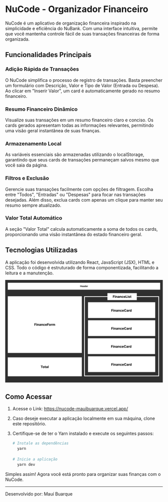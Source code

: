 # NuCode - Organizador Financeiro

NuCode é um aplicativo de organização financeira inspirado na simplicidade e eficiência do NuBank. Com uma interface intuitiva, permite que você mantenha controle fácil de suas transações financeiras de forma organizada.

## Funcionalidades Principais

### Adição Rápida de Transações
O NuCode simplifica o processo de registro de transações. Basta preencher um formulário com Descrição, Valor e Tipo de Valor (Entrada ou Despesa). Ao clicar em "Inserir Valor", um card é automaticamente gerado no resumo financeiro.

### Resumo Financeiro Dinâmico
Visualize suas transações em um resumo financeiro claro e conciso. Os cards gerados apresentam todas as informações relevantes, permitindo uma visão geral instantânea de suas finanças.

### Armazenamento Local
As variáveis essenciais são armazenadas utilizando o localStorage, garantindo que seus cards de transações permaneçam salvos mesmo que você saia da página.

### Filtros e Exclusão
Gerencie suas transações facilmente com opções de filtragem. Escolha entre "Todos", "Entradas" ou "Despesas" para focar nas transações desejadas. Além disso, exclua cards com apenas um clique para manter seu resumo sempre atualizado.

### Valor Total Automático
A seção "Valor Total" calcula automaticamente a soma de todos os cards, proporcionando uma visão instantânea do estado financeiro geral.

## Tecnologias Utilizadas
A aplicação foi desenvolvida utilizando React, JavaScript (JSX), HTML e CSS. Todo o código é estruturado de forma componentizada, facilitando a leitura e a manutenção.

![Componentização](./nu-code/src/assets/Components.png)

## Como Acessar

1. Acesse o Link: https://nucode-mauibuarque.vercel.app/

2. Caso deseje executar a aplicação localmente em sua máquina, clone este repositório.

3. Certifique-se de ter o Yarn instalado e execute os seguintes passos:

   ```bash
   # Instale as dependências
     yarn

   # Inicie a aplicação
     yarn dev

Simples assim! Agora você está pronto para organizar suas finanças com o NuCode.

---

Desenvolvido por: Mauí Buarque
